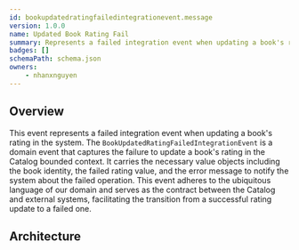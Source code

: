```yaml
---
id: bookupdatedratingfailedintegrationevent.message
version: 1.0.0
name: Updated Book Rating Fail
summary: Represents a failed integration event when updating a book's rating in the system
badges: []
schemaPath: schema.json
owners:
	- nhanxnguyen
---
```


## Overview

This event represents a failed integration event when updating a book's rating in the system. The `BookUpdatedRatingFailedIntegrationEvent` is a domain event that captures the failure to update a book's rating in the Catalog bounded context. It carries the necessary value objects including the book identity, the failed rating value, and the error message to notify the system about the failed operation. This event adheres to the ubiquitous language of our domain and serves as the contract between the Catalog and external systems, facilitating the transition from a successful rating update to a failed one.

## Architecture

<NodeGraph />
